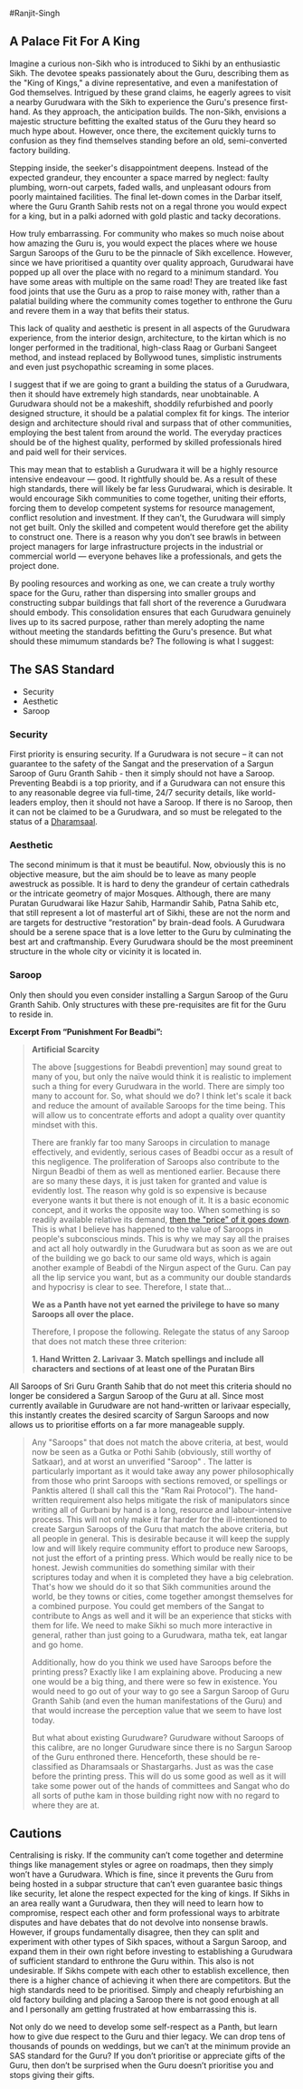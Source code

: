 #Ranjit-Singh 

## A Palace Fit For A King


Imagine a curious non-Sikh who is introduced to Sikhi by an enthusiastic Sikh. The devotee speaks passionately about the Guru, describing them as the "King of Kings," a divine representative, and even a manifestation of God themselves. Intrigued by these grand claims, he eagerly agrees to visit a nearby Gurudwara with the Sikh to experience the Guru's presence first-hand. As they approach, the anticipation builds. The non-Sikh, envisions a majestic structure befitting the exalted status of the Guru they heard so much hype about. However, once there, the excitement quickly turns to confusion as they find themselves standing before an old, semi-converted factory building.

Stepping inside, the seeker's disappointment deepens. Instead of the expected grandeur, they encounter a space marred by neglect: faulty plumbing, worn-out carpets, faded walls, and unpleasant odours from poorly maintained facilities. The final let-down comes in the Darbar itself, where the Guru Granth Sahib rests not on a regal throne you would expect for a king, but in a palki adorned with gold plastic and tacky decorations.

How truly embarrassing. For community who makes so much noise about how amazing the Guru is, you would expect the places where we house Sargun Saroops of the Guru to be the pinnacle of Sikh excellence. However, since we have prioritised a quantity over quality approach, Gurudwarai have popped up all over the place with no regard to a minimum standard. You have some areas with multiple on the same road! They are treated like fast food joints that use the Guru as a prop to raise money with, rather than a palatial building where the community comes together to enthrone the Guru and revere them in a way that befits their status.

This lack of quality and aesthetic is present in all aspects of the Gurudwara experience, from the interior design, architecture, to the kirtan which is no longer performed in the traditional, high-class Raag or Gurbani Sangeet method, and instead replaced by Bollywood tunes, simplistic instruments and even just psychopathic screaming in some places.

I suggest that if we are going to grant a building the status of a Gurudwara, then it should have extremely high standards, near unobtainable. A Gurudwara should not be a makeshift, shoddily refurbished and poorly designed structure, it should be a palatial complex fit for kings. The interior design and architecture should rival and surpass that of other communities, employing the best talent from around the world. The everyday practices should be of the highest quality, performed by skilled professionals hired and paid well for their services.

This may mean that to establish a Gurudwara it will be a highly resource intensive endeavour — good. It rightfully should be. As a result of these high standards, there will likely be far less Gurudwarai, which is desirable. It would encourage Sikh communities to come together, uniting their efforts, forcing them to develop competent systems for resource management, conflict resolution and investment. If they can’t, the Gurudwara will simply not get built. Only the skilled and competent would therefore get the ability to construct one. There is a reason why you don’t see brawls in between project managers for large infrastructure projects in the industrial or commercial world — everyone behaves like a professionals, and gets the project done.

By pooling resources and working as one, we can create a truly worthy space for the Guru, rather than dispersing into smaller groups and constructing subpar buildings that fall short of the reverence a Gurudwara should embody. This consolidation ensures that each Gurudwara genuinely lives up to its sacred purpose, rather than merely adopting the name without meeting the standards befitting the Guru's presence. But what should these mimumum standards be? The following is what I suggest:
  

## The SAS Standard

- Security
- Aesthetic
- Saroop


### Security

First priority is ensuring security. If a Gurudwara is not secure – it can not guarantee to the safety of the Sangat and the preservation of a Sargun Saroop of Guru Granth Sahib - then it simply should not have a Saroop. Preventing Beabdi is a top priority, and if a Gurudwara can not ensure this to any reasonable degree via full-time, 24/7 security details, like world-leaders employ, then it should not have a Saroop. If there is no Saroop, then it can not be claimed to be a Gurudwara, and so must be relegated to the status of a [Dharamsaal](https://bungaazaadi.com/01-Raajniti-Vidya/Stanistan/Small-Scale-Stans/Sikh-Spaces/02-Dharamsaal/Dharamsaal).

### Aesthetic

The second minimum is that it must be beautiful. Now, obviously this is no objective measure, but the aim should be to leave as many people awestruck as possible. It is hard to deny the grandeur of certain cathedrals or the intricate geometry of major Mosques. Although, there are many Puratan Gurudwarai like Hazur Sahib, Harmandir Sahib, Patna Sahib etc, that still represent a lot of masterful art of Sikhi, these are not the norm and are targets for destructive “restoration” by brain-dead fools. A Gurudwara should be a serene space that is a love letter to the Guru by culminating the best art and craftmanship. Every Gurudwara should be the most preeminent structure in the whole city or vicinity it is located in. 


### Saroop

Only then should you even consider installing a Sargun Saroop of the Guru Granth Sahib. Only structures with these pre-requisites are fit for the Guru to reside in. 

**Excerpt From “Punishment For Beadbi”:**

> **Artificial Scarcity**
> 
> The above [suggestions for Beabdi prevention] may sound great to many of you, but only the naïve would think it is realistic to implement such a thing for every Gurudwara in the world. There are simply too many to account for. So, what should we do? I think let's scale it back and reduce the amount of available Saroops for the time being. This will allow us to concentrate efforts and adopt a quality over quantity mindset with this.
> 
> There are frankly far too many Saroops in circulation to manage effectively, and evidently, serious cases of Beadbi occur as a result of this negligence. The proliferation of Saroops also contribute to the Nirgun Beadbi of them as well as mentioned earlier. Because there are so many these days, it is just taken for granted and value is evidently lost. The reason why gold is so expensive is because everyone wants it but there is not enough of it. It is a basic economic concept, and it works the opposite way too. When something is so readily available relative its demand, [then the "price" of it goes down](https://bungaazaadi.com/01-Raajniti-Vidya/Azaadnama/Azadist-Manifesto/02-Markets). This is what I believe has happened to the value of Saroops in people's subconscious minds. This is why we may say all the praises and act all holy outwardly in the Gurudwara but as soon as we are out of the building we go back to our same old ways, which is again another example of Beabdi of the Nirgun aspect of the Guru. Can pay all the lip service you want, but as a community our double standards and hypocrisy is clear to see. Therefore, I state that... 
> 
> **We as a Panth have not yet earned the privilege to have so many Saroops all over the place.**
> 
>Therefore, I propose the following. Relegate the status of any Saroop that does not match these three criterion:
>
>**1. Hand Written**
>**2. Larivaar** 
>**3. Match spellings and include all characters and sections of at least one of the Puratan Birs**
>
   All Saroops of Sri Guru Granth Sahib that do not meet this criteria should no longer be considered a Sargun Saroop of the Guru at all. Since most currently available in Gurudware are not hand-written or larivaar especially, this instantly creates the desired scarcity of Sargun Saroops and now allows us to prioritise efforts on a far more manageable supply.
> 
> Any "Saroops" that does not match the above criteria, at best, would now be seen as a Gutka or Pothi Sahib (obviously, still worthy of Satkaar), and at worst an unverified "Saroop" . The latter is particularly important as it would take away any power philosophically from those who print Saroops with sections removed, or spellings or Panktis altered (I shall call this the "Ram Rai Protocol"). The hand-written requirement also helps mitigate the risk of manipulators since writing all of Gurbani by hand is a long, resource and labour-intensive process. This will not only make it far harder for the ill-intentioned to create Sargun Saroops of the Guru that match the above criteria, but all people in general. This is desirable because it will keep the supply low and will likely require community effort to produce new Saroops, not just the effort of a printing press. Which would be really nice to be honest. Jewish communities do something similar with their scriptures today and when it is completed they have a big celebration. That's how we should do it so that Sikh communities around the world, be they towns or cities, come together amongst themselves for a combined purpose. You could get members of the Sangat to contribute to Angs as well and it will be an experience that sticks with them for life. We need to make Sikhi so much more interactive in general, rather than just going to a Gurudwara, matha tek, eat langar and go home.
> 
> Additionally, how do you think we used have Saroops before the printing press? Exactly like I am explaining above. Producing a new one would be a big thing, and there were so few in existence. You would need to go out of your way to go see a Sargun Saroop of Guru Granth Sahib (and even the human manifestations of the Guru) and that would increase the perception value that we seem to have lost today.
> 
> But what about existing Gurudware? Gurudware without Saroops of this calibre, are no longer Gurudware since there is no Sargun Saroop of the Guru enthroned there. Henceforth, these should be re-classified as Dharamsaals or Shastargarhs. Just as was the case before the printing press. This will do us some good as well as it will take some power out of the hands of committees and Sangat who do all sorts of puthe kam in those building right now with no regard to where they are at.


## Cautions

Centralising is risky. If the community can’t come together and determine things like management styles or agree on roadmaps, then they simply won’t have a Gurudwara. Which is fine, since it prevents the Guru from being hosted in a subpar structure that can’t even guarantee basic things like security, let alone the respect expected for the king of kings. If Sikhs in an area really want a Gurudwara, then they will need to learn how to compromise, respect each other and form professional ways to arbitrate disputes and have debates that do not devolve into nonsense brawls. However, if groups fundamentally disagree, then they can split and experiment with other types of Sikh spaces, without a Sargun Saroop, and expand them in their own right before investing to establishing a Gurudwara of sufficient standard to enthrone the Guru within. This also is not undesirable. If Sikhs compete with each other to establish excellence, then there is a higher chance of achieving it when there are competitors. But the high standards need to be prioritised. Simply and cheaply refurbishing an old factory building and placing a Saroop there is not good enough at all and I personally am getting frustrated at how embarrassing this is.

Not only do we need to develop some self-respect as a Panth, but learn how to give due respect to the Guru and thier legacy. We can drop tens of thousands of pounds on weddings, but we can’t at the minimum provide an SAS standard for the Guru? If you don’t prioritise or appreciate gifts of the Guru, then don’t be surprised when the Guru doesn’t prioritise you and stops giving their gifts.